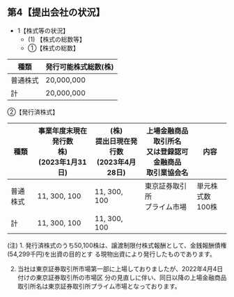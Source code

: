 ## 第4【提出会社の状況】

- 1【株式等の状況】
  - (1) 【株式の総数等】
  - ①【株式の総数】

| 種類   | 発行可能株式総数(株) |
|------|-------------|
| 普通株式 | 20,000,000  |
| 計    | 20,000,000  |

②【発行済株式】

| 種類   | 事業年度末現在発行数<br>株)<br>(2023年1月31日) | (株)<br>提出日現在発行数<br>(2023年4月28日) | 上場金融商品取引所名<br>又は登録認可金融商品<br>取引業協会名 | 内容            |
|------|----------------------------------|---------------------------------|------------------------------------|---------------|
| 普通株式 | 11, 300, 100                     | 11, 300, 100                    | 東京証券取引所<br>プライム市場                  | 単元株式数<br>100株 |
| 計    | 11, 300, 100                     | 11, 300, 100                    |                                    |               |

(注) 1. 発行済株式のうち50,100株は、譲渡制限付株式報酬として、金銭報酬債権(54,299千円)を出資の目的とす る現物出資により発行したものであります。

2. 当社は東京証券取引所市場第一部に上場しておりましたが、2022年4月4日付けの東京証券取引所の市場区 分の見直しに伴い、同日以降の上場金融商品取引所名は東京証券取引所プライム市場となっております。